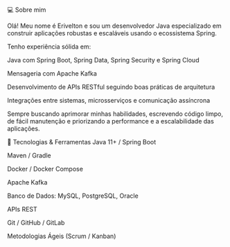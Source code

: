 💻 Sobre mim

Olá! Meu nome é Erivelton e sou um desenvolvedor Java especializado em construir aplicações robustas e escaláveis usando o ecossistema Spring.

Tenho experiência sólida em:

Java com Spring Boot, Spring Data, Spring Security e Spring Cloud

Mensageria com Apache Kafka

Desenvolvimento de APIs RESTful seguindo boas práticas de arquitetura

Integrações entre sistemas, microsserviços e comunicação assíncrona

Sempre buscando aprimorar minhas habilidades, escrevendo código limpo, de fácil manutenção e priorizando a performance e a escalabilidade das aplicações.

🚀 Tecnologias & Ferramentas
Java 11+ / Spring Boot

Maven / Gradle

Docker / Docker Compose

Apache Kafka

Banco de Dados: MySQL, PostgreSQL, Oracle

APIs REST

Git / GitHub / GitLab

Metodologias Ágeis (Scrum / Kanban)
<!--
**TeixeiraErivelton/TeixeiraErivelton** is a ✨ _special_ ✨ repository because its `README.md` (this file) appears on your GitHub profile.

Here are some ideas to get you started:

- 🔭 I’m currently working on ...
- 🌱 I’m currently learning ...
- 👯 I’m looking to collaborate on ...
- 🤔 I’m looking for help with ...
- 💬 Ask me about ...
- 📫 How to reach me: ...
- 😄 Pronouns: ...
- ⚡ Fun fact: ...
-->
